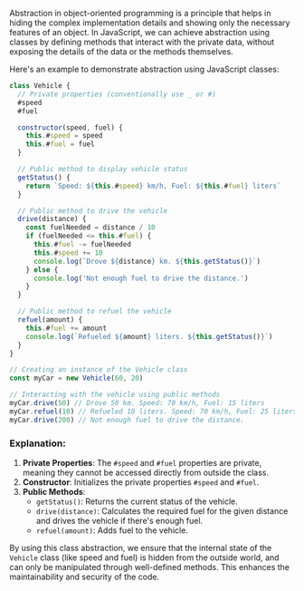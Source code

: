 Abstraction in object-oriented programming is a principle that helps in hiding the complex implementation details and showing only the necessary features of an object. In JavaScript, we can achieve abstraction using classes by defining methods that interact with the private data, without exposing the details of the data or the methods themselves.

Here's an example to demonstrate abstraction using JavaScript classes:

```javascript
class Vehicle {
  // Private properties (conventionally use _ or #)
  #speed
  #fuel

  constructor(speed, fuel) {
    this.#speed = speed
    this.#fuel = fuel
  }

  // Public method to display vehicle status
  getStatus() {
    return `Speed: ${this.#speed} km/h, Fuel: ${this.#fuel} liters`
  }

  // Public method to drive the vehicle
  drive(distance) {
    const fuelNeeded = distance / 10
    if (fuelNeeded <= this.#fuel) {
      this.#fuel -= fuelNeeded
      this.#speed += 10
      console.log(`Drove ${distance} km. ${this.getStatus()}`)
    } else {
      console.log('Not enough fuel to drive the distance.')
    }
  }

  // Public method to refuel the vehicle
  refuel(amount) {
    this.#fuel += amount
    console.log(`Refueled ${amount} liters. ${this.getStatus()}`)
  }
}

// Creating an instance of the Vehicle class
const myCar = new Vehicle(60, 20)

// Interacting with the vehicle using public methods
myCar.drive(50) // Drove 50 km. Speed: 70 km/h, Fuel: 15 liters
myCar.refuel(10) // Refueled 10 liters. Speed: 70 km/h, Fuel: 25 liters
myCar.drive(200) // Not enough fuel to drive the distance.
```

### Explanation:

1. **Private Properties**: The `#speed` and `#fuel` properties are private, meaning they cannot be accessed directly from outside the class.
2. **Constructor**: Initializes the private properties `#speed` and `#fuel`.
3. **Public Methods**:
   - `getStatus()`: Returns the current status of the vehicle.
   - `drive(distance)`: Calculates the required fuel for the given distance and drives the vehicle if there's enough fuel.
   - `refuel(amount)`: Adds fuel to the vehicle.

By using this class abstraction, we ensure that the internal state of the `Vehicle` class (like speed and fuel) is hidden from the outside world, and can only be manipulated through well-defined methods. This enhances the maintainability and security of the code.
